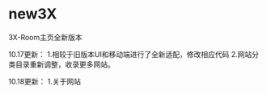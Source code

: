 # new3X
3X-Room主页全新版本

10.17更新：
           1.相较于旧版本UI和移动端进行了全新适配，修改相应代码
           2.网站分类目录重新调整，收录更多网站。
           
           
10.18更新：
           1.关于网站
